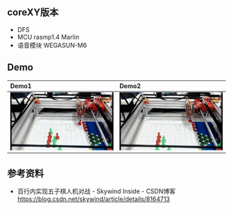 
## coreXY版本  
* DFS
* MCU rasmp1.4 Marlin
* 语音模块 WEGASUN-M6


## Demo

| Demo1 | Demo2 |
|:---------|:--------------------|
| ![demo1](/v1.0/etcs/demo1.gif)     | ![demo2](/v1.0/etcs/demo2.gif) |


## 参考资料
* 百行内实现五子棋人机对战 - Skywind Inside - CSDN博客 </br>https://blog.csdn.net/skywind/article/details/8164713